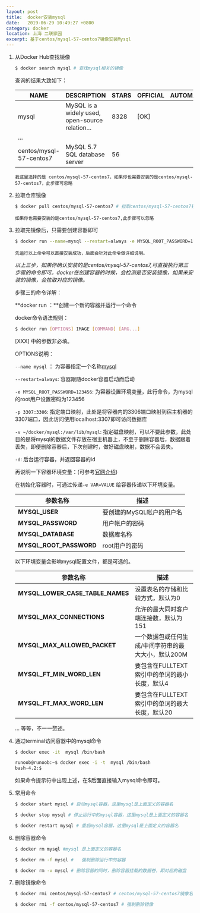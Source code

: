 ```yaml
---
layout: post
title:  docker安装mysql
date:   2019-06-29 10:49:27 +0800
category: docker
location: 上海 二联家园
excerpt: 基于centos/mysql-57-centos7镜像安装Mysql
---
```


1. 从Docker Hub查找镜像

   ```bash
   $ docker search mysql # 查找mysql相关的镜像
   ```

   查询的结果大致如下：

   | NAME                    | DESCRIPTION                                   | STARS | OFFICIAL | AUTOMATED |
   | ----------------------- | --------------------------------------------- | ----- | -------- | --------- |
   | mysql                   | MySQL is a widely used, open-source relation… | 8328  | [OK]     |           |
   | ...                     |                                               |       |          |           |
   | centos/mysql-57-centos7 | MySQL 5.7 SQL database server                 | 56    |          |           |

   ``我这里选择的是 centos/mysql-57-centos7，如果你也需要安装的是centos/mysql-57-centos7，此步骤可忽略``

   

2. 拉取仓库镜像

   ```bash
   $ docker pull centos/mysql-57-centos7 # 拉取centos/mysql-57-centos7镜像
   ```

   ``如果你也需要安装的是centos/mysql-57-centos7,此步骤可以忽略``

3. 拉取完镜像后，只需要创建容器即可

   ```bash
   $ docker run --name=mysql --restart=always -e MYSQL_ROOT_PASSWORD=123456 -e MYSQL_LOWER_CASE_TABLE_NAMES=1 -p 3306:3306 -v ~/docker/mysql:/var/lib/mysql -d centos/mysql-57-centos7
   ```

   ``先运行以上命令可以直接安装成功，后面会针对此命令做详细说明。``

   *以上三步，如果你确认安装的是centos/mysql-57-centos7,可直接执行第三步骤的命令即可。docker在创建容器的时候，会检测是否安装镜像，如果未安装的镜像，会拉取对应的镜像。*

   

   步骤三的命令详解：

   **docker run ：**创建一个新的容器并运行一个命令

   docker命令语法规则：

   ```bash
   $ docker run [OPTIONS] IMAGE [COMMAND] [ARG...]
   ```

   [XXX] 中的参数非必填。

   OPTIONS说明：

   `--name mysql` ： 为容器指定一个名称<u>mysql</u>

   `--restart=always`: 容器跟随docker容器启动而启动

   `-e MYSQL_ROOT_PASSWORD=123456`: 为容器设置环境变量，此行命令，为mysql的root用户设置密码为123456

   `-p 3307:3306`: 指定端口映射，此处是将容器内的3306端口映射到宿主机器的3307端口，因此访问使用localhost:3307即可访问数据库

   `-v ~/docker/mysql:/var/lib/mysql`: 指定磁盘映射，可以不要此参数，此处目的是将mysql的数据文件存放在宿主机器上，不至于删除容器后，数据跟着丢失，即便删除容器后，下次创建时，做好磁盘映射，数据不会丢失。

   `-d`: 后台运行容器，并返回容器的id

   

   再说明一下容器环境变量：(可参考[官网介绍](https://hub.docker.com/r/centos/mysql-57-centos7))

   在初始化容器时，可通过传递`-e VAR=VALUE` 给容器传递以下环境变量。

   | 参数名称                | 描述                      |
   | ----------------------- | ------------------------- |
   | **MYSQL_USER**          | 要创建的MySQL帐户的用户名 |
   | **MYSQL_PASSWORD**      | 用户帐户的密码            |
   | **MYSQL_DATABASE**      | 数据库名称                |
   | **MYSQL_ROOT_PASSWORD** | root用户的密码            |

   以下环境变量会影响mysql配置文件，都是可选的。

   | 参数名称                         | 描述                                                |
   | -------------------------------- | --------------------------------------------------- |
   | **MYSQL_LOWER_CASE_TABLE_NAMES** | 设置表名的存储和比较方式，默认为0                   |
   | **MYSQL_MAX_CONNECTIONS**        | 允许的最大同时客户端连接数，默认为151               |
   | **MYSQL_MAX_ALLOWED_PACKET**     | 一个数据包或任何生成/中间字符串的最大大小，默认200M |
   | **MYSQL_FT_MIN_WORD_LEN**        | 要包含在FULLTEXT索引中的单词的最小长度，默认4       |
   | **MYSQL_FT_MAX_WORD_LEN**        | 要包含在FULLTEXT索引中的单词的最大长度，默认20      |

   … 等等，不一一赘述。

   

4. 通过terminal访问容器中的mysql命令

   ```bash
   $ docker exec -it  mysql /bin/bash
   ```

   ```bash
   runoob@runoob:~$ docker exec -i -t  mysql /bin/bash
   bash-4.2:$ 
   ```

   如果命令提示符中出现上述，在$后面直接输入mysql命令即可。

5. 常用命令

   ```bash
   $ docker start mysql # 启动mysql容器，这里mysql是上面定义的容器名
   ```

   ```bash
   $ docker stop mysql # 停止运行中的mysql容器，这里mysql是上面定义的容器名
   ```

   ```bash
   $ docker restart mysql # 重启mysql容器，这里mysql是上面定义的容器名
   ```

6. 删除容器命令

   ```bash
   $ docker rm mysql #mysql 是上面定义的容器名
   ```

   ```bash
   $ docker rm -f mysql #	强制删除运行中的容器
   ```

   ```bash
   $ docker rm -v mysql # 删除容器的同时，删除容器挂载的数据卷，即对应的磁盘
   ```

7. 删除镜像命令

   ```bash
   $ docker rmi centos/mysql-57-centos7 # centos/mysql-57-centos7镜像名
   ```

   ```bash
   $ docker rmi -f centos/mysql-57-centos7 # 强制删除镜像
   ```